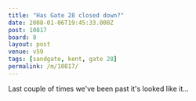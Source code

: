 ```yaml
---
title: "Has Gate 28 closed down?"
date: 2008-01-06T19:45:33.000Z
post: 10817
board: 8
layout: post
venue: v59
tags: [sandgate, kent, gate 28]
permalink: /m/10817/
---
```

Last couple of times we've been past it's looked like it...
